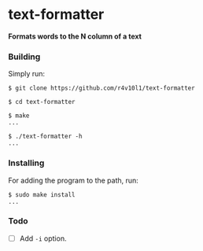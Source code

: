 # text-formatter
**Formats words to the N column of a text**

### Building
Simply run:
```console
$ git clone https://github.com/r4v10l1/text-formatter

$ cd text-formatter

$ make
...

$ ./text-formatter -h
...
```

### Installing
For adding the program to the path, run:
```console
$ sudo make install
...
```

### Todo
- [ ] Add `-i` option.
